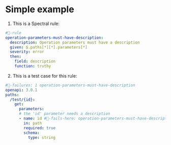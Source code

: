 # Simple example

1. This is a Spectral rule:

```yaml
#👻-rule
operation-parameters-must-have-description:
  description: Operation parameters must have a description
  given: $.paths[*][*].parameters[*]
  severity: error
  then:
    field: description
    function: truthy
```

2. This is a test case for this rule:
```yaml
#👻-failures: 1 operation-parameters-must-have-description
openapi: 3.0.1
paths:
  /test/{id}:
    get: 
      parameters:
      # the 'id' parameter needs a description
      - name: id #👻-fails-here: operation-parameters-must-have-description
        in: path 
        required: true
        schema:
          type: string
```
